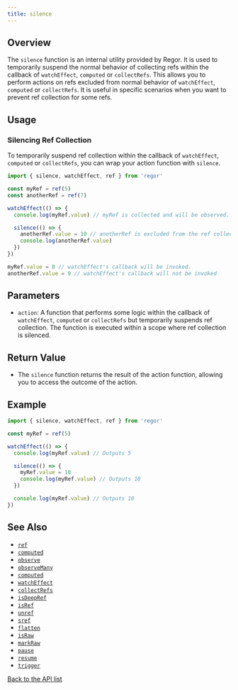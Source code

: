 ```yaml
---
title: silence
---
```



## Overview

The `silence` function is an internal utility provided by Regor. It is used to temporarily suspend the normal behavior of collecting refs within the callback of `watchEffect`, `computed` or `collectRefs`. This allows you to perform actions on refs excluded from normal behavior of `watchEffect`, `computed` or `collectRefs`. It is useful in specific scenarios when you want to prevent ref collection for some refs.

## Usage

### Silencing Ref Collection

To temporarily suspend ref collection within the callback of `watchEffect`, `computed` or `collectRefs`, you can wrap your action function with `silence`.

```ts
import { silence, watchEffect, ref } from 'regor'

const myRef = ref(5)
const anotherRef = ref(7)

watchEffect(() => {
  console.log(myRef.value) // myRef is collected and will be observed.

  silence(() => {
    anotherRef.value = 10 // anotherRef is excluded from the ref collection and will not be observed.
    console.log(anotherRef.value)
  })
})

myRef.value = 8 // watchEffect's callback will be invoked.
anotherRef.value = 9 // watchEffect's callback will not be invoked
```

## Parameters

- `action`: A function that performs some logic within the callback of `watchEffect`, `computed` or `collectRefs` but temporarily suspends ref collection. The function is executed within a scope where ref collection is silenced.

## Return Value

- The `silence` function returns the result of the action function, allowing you to access the outcome of the action.

## Example

```ts
import { silence, watchEffect, ref } from 'regor'

const myRef = ref(5)

watchEffect(() => {
  console.log(myRef.value) // Outputs 5

  silence(() => {
    myRef.value = 10
    console.log(myRef.value) // Outputs 10
  })

  console.log(myRef.value) // Outputs 10
})
```

## See Also

- [`ref`](/api/ref)
- [`computed`](/api/computed)
- [`observe`](/api/observe)
- [`observeMany`](/api/observeMany)
- [`computed`](/api/computed)
- [`watchEffect`](/api/watchEffect)
- [`collectRefs`](/api/collectRefs)
- [`isDeepRef`](/api/isDeepRef)
- [`isRef`](/api/isRef)
- [`unref`](/api/unref)
- [`sref`](/api/sref)
- [`flatten`](/api/flatten)
- [`isRaw`](/api/isRaw)
- [`markRaw`](/api/markRaw)
- [`pause`](/api/pause)
- [`resume`](/api/resume)
- [`trigger`](/api/trigger)

[Back to the API list](/api/regor-api)
